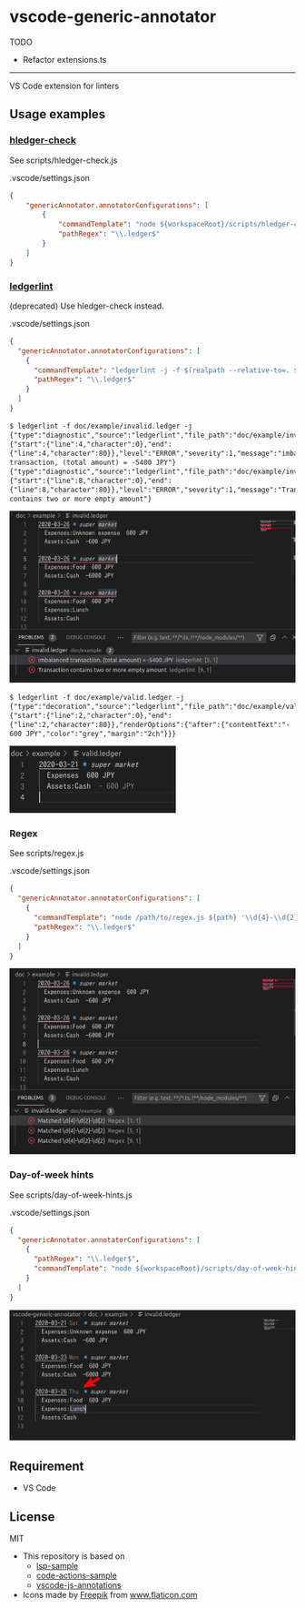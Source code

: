 vscode-generic-annotator
=====

TODO

- Refactor extensions.ts

-----

VS Code extension for linters


## Usage examples
### [hledger-check](https://hledger.org/1.28/hledger.html#check)
See scripts/hledger-check.js

.vscode/settings.json
```json
{
	"genericAnnotator.annotatorConfigurations": [
		{
			"commandTemplate": "node ${workspaceRoot}/scripts/hledger-check.js $(realpath --relative-to=. ${path})",
			"pathRegex": "\\.ledger$"
		}
	]
}
```

### [ledgerlint](https://github.com/oshikiri/ledgerlint)
(deprecated) Use hledger-check instead.

.vscode/settings.json
```json
{
  "genericAnnotator.annotatorConfigurations": [
    {
      "commandTemplate": "ledgerlint -j -f $(realpath --relative-to=. ${path})",
      "pathRegex": "\\.ledger$"
    }
  ]
}
```

```console
$ ledgerlint -f doc/example/invalid.ledger -j
{"type":"diagnostic","source":"ledgerlint","file_path":"doc/example/invalid.ledger","line_number":5,"range":{"start":{"line":4,"character":0},"end":{"line":4,"character":80}},"level":"ERROR","severity":1,"message":"imbalanced transaction, (total amount) = -5400 JPY"}
{"type":"diagnostic","source":"ledgerlint","file_path":"doc/example/invalid.ledger","line_number":9,"range":{"start":{"line":8,"character":0},"end":{"line":8,"character":80}},"level":"ERROR","severity":1,"message":"Transaction contains two or more empty amount"}
```

![screenshot ledgerlint 1](./doc/example_ledgerlint.png)

```console
$ ledgerlint -f doc/example/valid.ledger -j
{"type":"decoration","source":"ledgerlint","file_path":"doc/example/valid.ledger","range":{"start":{"line":2,"character":0},"end":{"line":2,"character":80}},"renderOptions":{"after":{"contentText":"- 600 JPY","color":"grey","margin":"2ch"}}}
```

![screenshot ledgerlint 2](./doc/example_ledgerlint2.png)


### Regex
See scripts/regex.js

.vscode/settings.json
```json
{
  "genericAnnotator.annotatorConfigurations": [
    {
      "commandTemplate": "node /path/to/regex.js ${path} '\\d{4}-\\d{2}-\\d{2}'",
      "pathRegex": "\\.ledger$"
    }
  ]
}
```

![screenshot regex](./doc/example_regex.png)


### Day-of-week hints
See scripts/day-of-week-hints.js

.vscode/settings.json
```json
{
  "genericAnnotator.annotatorConfigurations": [
    {
      "pathRegex": "\\.ledger$",
      "commandTemplate": "node ${workspaceRoot}/scripts/day-of-week-hints.js $(realpath --relative-to=. ${path})"
    }
  ]
}
```

![screenshot day of week hints](./doc/example_dow.png)


## Requirement

- VS Code


## License

MIT

- This repository is based on
  - [lsp-sample](https://github.com/microsoft/vscode-extension-samples/tree/6f16dafc01a248ac39d450ecf56ae73274757644/lsp-sample)
  - [code-actions-sample](https://github.com/microsoft/vscode-extension-samples/tree/133fa26af64ba8760559c5a06299953673d60763/code-actions-sample)
  - [vscode-js-annotations](https://github.com/lannonbr/vscode-js-annotations)
- <div>Icons made by <a href="https://www.freepik.com" title="Freepik">Freepik</a> from <a href="https://www.flaticon.com/" title="Flaticon">www.flaticon.com</a></div>
